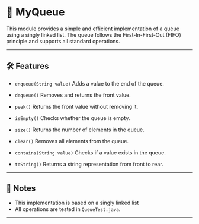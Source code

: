 # 🎯 MyQueue

This module provides a simple and efficient implementation of a queue using a singly linked list. The queue follows the First-In-First-Out (FIFO) principle and supports all standard operations.

---

## 🛠️ Features

- `enqueue(String value)`
    Adds a value to the end of the queue.

- `dequeue()` 
    Removes and returns the front value.

- `peek()` 
    Returns the front value without removing it.

- `isEmpty()` 
    Checks whether the queue is empty.

- `size()` 
    Returns the number of elements in the queue.

- `clear()`
    Removes all elements from the queue.

- `contains(String value)` 
    Checks if a value exists in the queue.

- `toString()` 
    Returns a string representation from front to rear.

---

## 📌 Notes

- This implementation is based on a singly linked list
- All operations are tested in `QueueTest.java`.

---